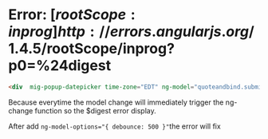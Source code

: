 # Error: [$rootScope:inprog] http://errors.angularjs.org/1.4.5/$rootScope/inprog?p0=%24digest

```html
<div  mig-popup-datepicker time-zone="EDT" ng-model="quoteandbind.submission.draftData.periodStartDate" min-view="day" input-id="EffectiveDate" input-name="EffectiveDate" ng-change="effecitveDatePostOnChange()" ng-model-options="{ debounce: 500 }"></div>
```

Because everytime the model change will immediately trigger the ng-change function so the $digest error display.

After add `ng-model-options="{ debounce: 500 }"`the error will fix

